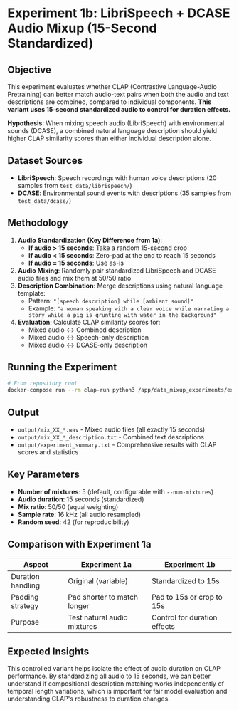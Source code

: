 # Experiment 1b: LibriSpeech + DCASE Audio Mixup (15-Second Standardized)

## Objective

This experiment evaluates whether CLAP (Contrastive Language-Audio Pretraining) can better match audio-text pairs when both the audio and text descriptions are combined, compared to individual components. **This variant uses 15-second standardized audio to control for duration effects.**

**Hypothesis**: When mixing speech audio (LibriSpeech) with environmental sounds (DCASE), a combined natural language description should yield higher CLAP similarity scores than either individual description alone.

## Dataset Sources

- **LibriSpeech**: Speech recordings with human voice descriptions (20 samples from `test_data/librispeech/`)
- **DCASE**: Environmental sound events with descriptions (35 samples from `test_data/dcase/`)

## Methodology

1. **Audio Standardization (Key Difference from 1a)**:
   - **If audio > 15 seconds**: Take a random 15-second crop
   - **If audio < 15 seconds**: Zero-pad at the end to reach 15 seconds
   - **If audio = 15 seconds**: Use as-is
2. **Audio Mixing**: Randomly pair standardized LibriSpeech and DCASE audio files and mix them at 50/50 ratio
3. **Description Combination**: Merge descriptions using natural language template:
   - Pattern: `"[speech description] while [ambient sound]"`
   - Example: `"a woman speaking with a clear voice while narrating a story while a pig is grunting with water in the background"`
4. **Evaluation**: Calculate CLAP similarity scores for:
   - Mixed audio ↔ Combined description
   - Mixed audio ↔ Speech-only description
   - Mixed audio ↔ DCASE-only description

## Running the Experiment

```bash
# From repository root
docker-compose run --rm clap-run python3 /app/data_mixup_experiments/exp_1b_dcase_librispeech_15s/scripts/mix_librispeech_dcase.py --num-mixtures 5
```

## Output

- `output/mix_XX_*.wav` - Mixed audio files (all exactly 15 seconds)
- `output/mix_XX_*_description.txt` - Combined text descriptions
- `output/experiment_summary.txt` - Comprehensive results with CLAP scores and statistics

## Key Parameters

- **Number of mixtures**: 5 (default, configurable with `--num-mixtures`)
- **Audio duration**: 15 seconds (standardized)
- **Mix ratio**: 50/50 (equal weighting)
- **Sample rate**: 16 kHz (all audio resampled)
- **Random seed**: 42 (for reproducibility)

## Comparison with Experiment 1a

| Aspect | Experiment 1a | Experiment 1b |
|--------|---------------|---------------|
| Duration handling | Original (variable) | Standardized to 15s |
| Padding strategy | Pad shorter to match longer | Pad to 15s or crop to 15s |
| Purpose | Test natural audio mixtures | Control for duration effects |

## Expected Insights

This controlled variant helps isolate the effect of audio duration on CLAP performance. By standardizing all audio to 15 seconds, we can better understand if compositional description matching works independently of temporal length variations, which is important for fair model evaluation and understanding CLAP's robustness to duration changes.
